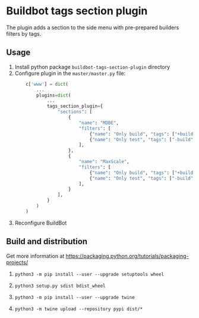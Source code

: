 # Buildbot tags section plugin

The plugin adds a section to the side menu with pre-prepared builders filters by tags.

## Usage

1. Install python package `buildbot-tags-section-plugin`
directory
2. Configure plugin in the `master/master.py` file:
    ```python
        c['www'] = dict(
            ...
            plugins=dict(
                ...
                tags_section_plugin={
                    "sections": [
                        {
                            "name": "MDBE",
                            "filters": [
                                {"name": "Only build", "tags": ["+build", "-test"]},
                                {"name": "Only test", "tags": ["-build", "+test"]}
                            ],
                        },
                        {
                            "name": "MaxScale",
                            "filters": [
                                {"name": "Only build", "tags": ["+build", "-test"]},
                                {"name": "Only test", "tags": ["-build", "+test"]}
                            ],
                        }
                    ],
                }
            )
        )
    ```
3. Reconfigure BuildBot

## Build and distribution

Get more information at https://packaging.python.org/tutorials/packaging-projects/

1. 
    ```
    python3 -m pip install --user --upgrade setuptools wheel
    ```
2.
    ```
    python3 setup.py sdist bdist_wheel
    ```
3.
    ```
    python3 -m pip install --user --upgrade twine
    ```
4.
    ```
    python3 -m twine upload --repository pypi dist/*
    ```